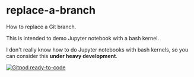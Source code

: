 # replace-a-branch

How to replace a Git branch.

This is intended to demo Jupyter notebook with a bash kernel.

I don't really know how to do Jupyter notebooks with bash kernels,
so you can consider this **under heavy development**.

[![Gitpod ready-to-code](https://img.shields.io/badge/Gitpod-ready--to--code-908a85?logo=gitpod)](https://gitpod.io/#https://github.com/jsh/replace-a-branch.git)
